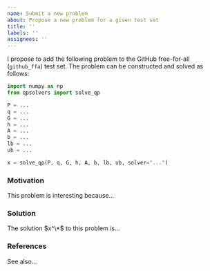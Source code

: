 ```yaml
---
name: Submit a new problem
about: Propose a new problem for a given test set
title: ''
labels: ''
assignees: ''
---
```


I propose to add the following problem to the GitHub free-for-all (``github_ffa``) test set. The problem can be constructed and solved as follows:

```python
import numpy as np
from qpsolvers import solve_qp

P = ...
q = ...
G = ...
h = ...
A = ...
b = ...
lb = ...
ub = ...

x = solve_qp(P, q, G, h, A, b, lb, ub, solver="...")
```

### Motivation

This problem is interesting because...

### Solution

The solution $x^\*$ to this problem is...

### References

See also...
